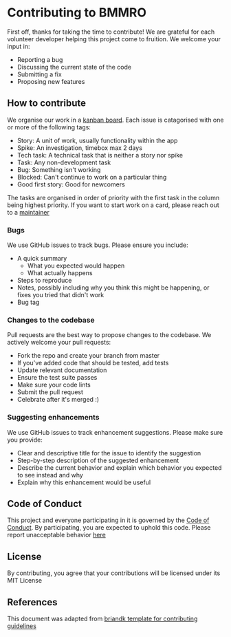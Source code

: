 # Contributing to BMMRO

First off, thanks for taking the time to contribute! We are grateful for each volunteer developer helping this project come to fruition.
We welcome your input in:

- Reporting a bug
- Discussing the current state of the code
- Submitting a fix
- Proposing new features

## How to contribute

We organise our work in a [kanban board](https://github.com/BMMRO-tech/BMMRO/projects/1). Each issue is catagorised with one or more of the following tags:

- Story: A unit of work, usually functionality within the app
- Spike: An investigation, timebox max 2 days
- Tech task: A technical task that is neither a story nor spike
- Task: Any non-development task
- Bug: Something isn't working
- Blocked: Can't continue to work on a particular thing
- Good first story: Good for newcomers

The tasks are organised in order of priority with the first task in the column being highest priority. If you want to start work on a card, please reach out to a [maintainer](README.md#repository-maintenance)

### Bugs

We use GitHub issues to track bugs. Please ensure you include:

- A quick summary
  - What you expected would happen
  - What actually happens
- Steps to reproduce
- Notes, possibly including why you think this might be happening, or fixes you tried that didn't work
- Bug tag

### Changes to the codebase

Pull requests are the best way to propose changes to the codebase. We actively welcome your pull requests:

- Fork the repo and create your branch from master
- If you've added code that should be tested, add tests
- Update relevant documentation
- Ensure the test suite passes
- Make sure your code lints
- Submit the pull request
- Celebrate after it's merged :)

### Suggesting enhancements

We use GitHub issues to track enhancement suggestions. Please make sure you provide:

- Clear and descriptive title for the issue to identify the suggestion
- Step-by-step description of the suggested enhancement
- Describe the current behavior and explain which behavior you expected to see instead and why
- Explain why this enhancement would be useful

## Code of Conduct

This project and everyone participating in it is governed by the [Code of Conduct](CODE_OF_CONDUCT.md). By participating, you are expected to uphold this code.
Please report unacceptable behavior [here](bahamas-marine-mammal-research-organization@thoughtworks.com)

## License

By contributing, you agree that your contributions will be licensed under its MIT License

## References

This document was adapted from [briandk template for contributing guidelines](https://gist.github.com/briandk/3d2e8b3ec8daf5a27a62)
